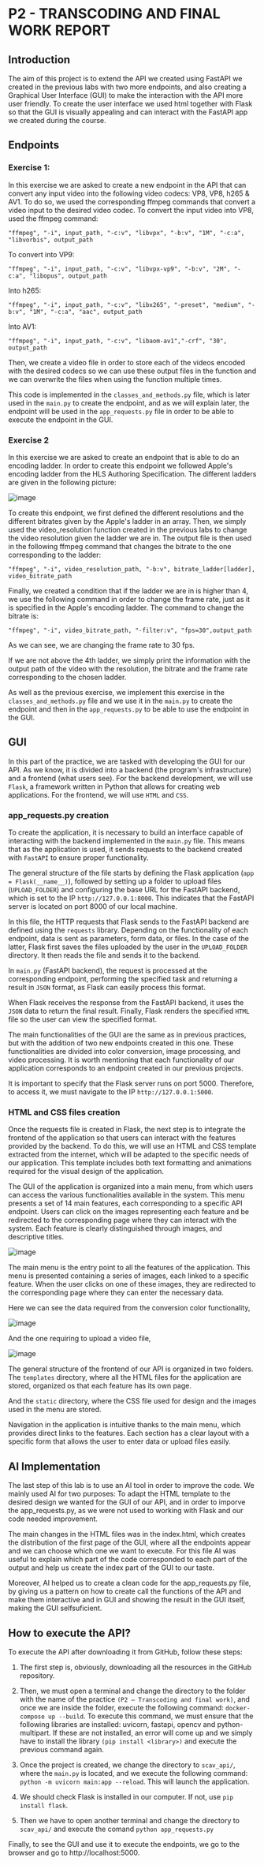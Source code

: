 # P2 - TRANSCODING AND FINAL WORK REPORT

## Introduction
The aim of this project is to extend the API we created using FastAPI we created in the previous labs with two more endpoints, and also creating a Graphical User Interface (GUI) to make the interaction with the API more user friendly. To create the user interface we used html together with Flask so that the GUI is visually appealing and can interact with the FastAPI app we created during the course. 

## Endpoints
### Exercise 1: 
In this exercise we are asked to create a new endpoint in the API that can convert any input video into the following video codecs: VP8, VP8, h265 & AV1. To do so, we used the corresponding ffmpeg commands that convert a video input to the desired video codec. To convert the input video into VP8, used the ffmpeg command: 

```
"ffmpeg", "-i", input_path, "-c:v", "libvpx", "-b:v", "1M", "-c:a", "libvorbis", output_path
```

To convert into VP9: 

```
"ffmpeg", "-i", input_path, "-c:v", "libvpx-vp9", "-b:v", "2M", "-c:a", "libopus", output_path
```

Into h265: 

```
"ffmpeg", "-i", input_path, "-c:v", "libx265", "-preset", "medium", "-b:v", "1M", "-c:a", "aac", output_path

```

Into AV1: 

```
"ffmpeg", "-i", input_path, "-c:v", "libaom-av1","-crf", "30", output_path
```

Then, we create a video file in order to store each of the videos encoded with the desired codecs so we can use these output files in the function and we can overwrite the files when using the function multiple times. 

This code is implemented in the `classes_and_methods.py` file, which is later used in the `main.py` to create the endpoint, and as we will explain later, the endpoint will be used in the `app_requests.py` file in order to be able to execute the endpoint in the GUI. 

### Exercise 2
In this exercise we are asked to create an endpoint that is able to do an encoding ladder. In order to create this endpoint we followed Apple's encoding ladder from the HLS Authoring Specification. The different ladders are given in the following picture:  

![image](https://github.com/user-attachments/assets/135624d1-41ed-474d-9496-1de12cf6f21f)


To create this endpoint, we first defined the different resolutions and the different bitrates given by the Apple's ladder in an array. Then, we simply used the video_resolution function created in the previous labs to change the video resolution given the ladder we are in. The output file is then used in the following ffmpeg command that changes the bitrate to the one corresponding to the ladder: 

```
"ffmpeg", "-i", video_resolution_path, "-b:v", bitrate_ladder[ladder], video_bitrate_path
```

Finally, we created a condition that if the ladder we are in is higher than 4, we use the following command in order to change the frame rate, just as it is specified in the Apple's encoding ladder. The command to change the bitrate is: 

```
"ffmpeg", "-i", video_bitrate_path, "-filter:v", "fps=30",output_path
```
As we can see, we are changing the frame rate to 30 fps. 

If we are not above the 4th ladder, we simply print the information with the output path of the video with the resolution, the bitrate and the frame rate corresponding to the chosen ladder. 

As well as the previous exercise, we implement this exercise in the `classes_and_methods.py` file and we use it in the `main.py` to create the endpoint and then in the `app_requests.py` to be able to use the endpoint in the GUI.


## GUI
In this part of the practice, we are tasked with developing the GUI for our API. As we know, it is divided into a backend (the program's infrastructure) and a frontend (what users see). For the backend development, we will use `Flask`, a framework written in Python that allows for creating web applications. For the frontend, we will use `HTML` and `CSS`.

### app_requests.py creation
To create the application, it is necessary to build an interface capable of interacting with the backend implemented in the `main.py` file. This means that as the application is used, it sends requests to the backend created with `FastAPI` to ensure proper functionality.

The general structure of the file starts by defining the Flask application (`app = Flask(__name__)`), followed by setting up a folder to upload files (`UPLOAD_FOLDER`) and configuring the base URL for the FastAPI backend, which is set to the IP `http://127.0.0.1:8000`. This indicates that the FastAPI server is located on port 8000 of our local machine.

In this file, the HTTP requests that Flask sends to the FastAPI backend are defined using the `requests` library. Depending on the functionality of each endpoint, data is sent as parameters, form data, or files. In the case of the latter, Flask first saves the files uploaded by the user in the `UPLOAD_FOLDER` directory. It then reads the file and sends it to the backend.

In `main.py` (FastAPI backend), the request is processed at the corresponding endpoint, performing the specified task and returning a result in `JSON` format, as Flask can easily process this format.

When Flask receives the response from the FastAPI backend, it uses the `JSON` data to return the final result. Finally, Flask renders the specified `HTML` file so the user can view the specified format.

The main functionalities of the GUI are the same as in previous practices, but with the addition of two new endpoints created in this one.
These functionalities are divided into color conversion, image processing, and video processing.
It is worth mentioning that each functionality of our application corresponds to an endpoint created in our previous projects.

It is important to specify that the Flask server runs on port 5000. Therefore, to access it, we must navigate to the IP `http://127.0.0.1:5000`.

### HTML and CSS files creation
Once the requests file is created in Flask, the next step is to integrate the frontend of the application so that users can interact with the features provided by the backend. To do this, we will use an HTML and CSS template extracted from the internet, which will be adapted to the specific needs of our application. This template includes both text formatting and animations required for the visual design of the application.

The GUI of the application is organized into a main menu, from which users can access the various functionalities available in the system. This menu presents a set of 14 main features, each corresponding to a specific API endpoint. Users can click on the images representing each feature and be redirected to the corresponding page where they can interact with the system. Each feature is clearly distinguished through images, and descriptive titles.

![image](https://github.com/user-attachments/assets/95aa3266-9915-44b1-b161-3ec83fd29a98)

The main menu is the entry point to all the features of the application. This menu is presented containing a series of images, each linked to a specific feature. When the user clicks on one of these images, they are redirected to the corresponding page where they can enter the necessary data.

Here we can see the data required from the conversion color functionality,

![image](https://github.com/user-attachments/assets/1e8d6f0c-6d1e-41c0-b41d-87002d313bfe)

And the one requiring to upload a video file, 

![image](https://github.com/user-attachments/assets/ea5cc2c8-b9e4-477b-8cc0-ecdc325cf25e)


The general structure of the frontend of our API is organized in two folders. The `templates` directory, where all the HTML files for the application are stored, organized os that each feature has its own page.

And the `static` directory, where the CSS file used for design and the images used in the menu are stored.

Navigation in the application is intuitive thanks to the main menu, which provides direct links to the features. Each section has a clear layout with a specific form that allows the user to enter data or upload files easily.


## AI Implementation
The last step of this lab is to use an AI tool in order to improve the code. We mainly used AI for two purposes: To adapt the HTML template to the desired design we wanted for the GUI of our API, and in order to imporve the app_requests.py, as we were not used to working with Flask and our code needed improvement. 

The main changes in the HTML files was in the index.html, which creates the distribution of the first page of the GUI, where all the endpoints appear and we can choose which one we want to execute. For this file AI was useful to explain which part of the code corresponded to each part of the output and help us create the index part of the GUI to our taste. 

Moreover, AI helped us to create a clean code for the app_requests.py file, by giving us a pattern on how to create call the functions of the API and make them interactive and in GUI and showing the result in the GUI itself, making the GUI selfsuficient. 


## How to execute the API?
To execute the API after downloading it from GitHub, follow these steps:

1. The first step is, obviously, downloading all the resources in the GitHub repository. 

2. Then, we must open a terminal and change the directory to the folder with the name of the practice `(P2 – Transcoding and final work)`, and once we are inside the folder, execute the following command: `docker-compose up --build`.
To execute this command, we must ensure that the following libraries are installed: uvicorn, fastapi, opencv and python-multipart. If these are not installed, an error will come up and we simply have to install the library `(pip install <library>)` and execute the previous command again. 

3. Once the project is created, we change the directory to `scav_api/`, where the `main.py` is located, and we execute the following command:
`python -m uvicorn main:app --reload`. This will launch the application. 

4. We should check Flask is installed in our computer. If not, use `pip install flask`. 

5. Then we have to open another terminal and change the directory to `scav_api/` and execute the comand 
`python app_requests.py`

Finally, to see the GUI and use it to execute the endpoints, we go to the browser and go to http://localhost:5000. 

